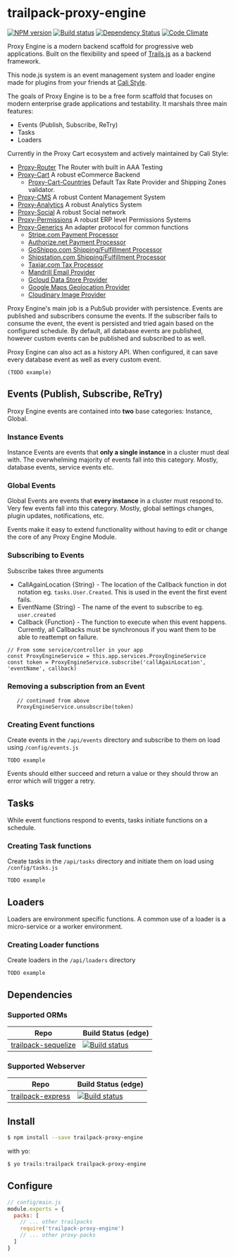 # trailpack-proxy-engine

[![NPM version][npm-image]][npm-url]
[![Build status][ci-image]][ci-url]
[![Dependency Status][daviddm-image]][daviddm-url]
[![Code Climate][codeclimate-image]][codeclimate-url]

Proxy Engine is a modern backend scaffold for progressive web applications. Built on the flexibility and speed of [Trails.js](http://trailsjs.io) as a backend framework.

This node.js system is an event management system and loader engine made for plugins from your friends at [Cali Style](https://cali-style.com).

The goals of Proxy Engine is to be a free form scaffold that focuses on modern enterprise grade applications and testability. It marshals three main features:
- Events (Publish, Subscribe, ReTry)
- Tasks
- Loaders

Currently in the Proxy Cart ecosystem and actively maintained by Cali Style:
- [Proxy-Router](https://github.com/calistyle/trailpack-proxy-router) The Router with built in AAA Testing
- [Proxy-Cart](https://github.com/calistyle/trailpack-proxy-cart) A robust eCommerce Backend
  * [Proxy-Cart-Countries](https://github.com/calistyle/trailpack-proxy-cart-countries) Default Tax Rate Provider and Shipping Zones validator.
- [Proxy-CMS](https://github.com/calistyle/trailpack-proxy-cms) A robust Content Management System
- [Proxy-Analytics](https://github.com/calistyle/trailpack-proxy-analytics) A robust Analytics System
- [Proxy-Social](https://github.com/calistyle/trailpack-proxy-social) A robust Social network
- [Proxy-Permissions](https://github.com/calistyle/trailpack-proxy-permissions) A robust ERP level Permissions Systems
- [Proxy-Generics](https://github.com/calistyle/trailpack-proxy-generics) An adapter protocol for common functions
  * [Stripe.com Payment Processor](https://github.com/CaliStyle/proxy-generics-stripe)
  * [Authorize.net Payment Processor](https://github.com/CaliStyle/proxy-generics-authorize.net)
  * [GoShippo.com Shipping/Fulfillment Processor](https://github.com/CaliStyle/proxy-generics-shippo)
  * [Shipstation.com Shipping/Fulfillment Processor](https://github.com/CaliStyle/proxy-generics-shipstation)
  * [Taxjar.com Tax Processor](https://github.com/CaliStyle/proxy-generics-taxjar)
  * [Mandrill Email Provider](https://github.com/CaliStyle/proxy-generics-mandrill)
  * [Gcloud Data Store Provider](https://github.com/CaliStyle/proxy-generics-gcloud)
  * [Google Maps Geolocation Provider](https://github.com/calistyle/proxy-generics-google-maps)
  * [Cloudinary Image Provider](https://github.com/calistyle/proxy-generics-cloudinary)

Proxy Engine's main job is a PubSub provider with persistence. Events are published and subscribers consume the events.  If the subscriber fails to consume the event, the event is persisted and tried again based on the configured schedule. By default, all database events are published, however custom events can be published and subscribed to as well.

Proxy Engine can also act as a history API. When configured, it can save every database event as well as every custom event. 

```
(TODO example)
```

## Events (Publish, Subscribe, ReTry)
Proxy Engine events are contained into __two__ base categories: Instance, Global.

### Instance Events
Instance Events are events that __only a single instance__ in a cluster must deal with. The overwhelming majority of events fall into this category. Mostly, database events, service events etc.

### Global Events
Global Events are events that __every instance__ in a cluster must respond to. Very few events fall into this category. Mostly, global settings changes, plugin updates, notifications, etc. 

Events make it easy to extend functionality without having to edit or change the core of any Proxy Engine Module.

### Subscribing to Events
Subscribe takes three arguments
* CallAgainLocation {String} - The location of the Callback function in dot notation eg. `tasks.User.Created`. This is used in the event the first event fails.
* EventName {String} - The name of the event to subscribe to eg. `user.created`
* Callback {Function} - The function to execute when this event happens. Currently, all Callbacks must be synchronous if you want them to be able to reattempt on failure.
```
// From some service/controller in your app
const ProxyEngineService = this.app.services.ProxyEngineService
const token = ProxyEngineService.subscribe('callAgainLocation', 'eventName', callback)
```

### Removing a subscription from an Event
```
   // continued from above
   ProxyEngineService.unsubscribe(token)
```

### Creating Event functions
Create events in the `/api/events` directory and subscribe to them on load using `/config/events.js`

```
TODO example
```

Events should either succeed and return a value or they should throw an error which will trigger a retry.

## Tasks
While event functions respond to events, tasks initiate functions on a schedule.

### Creating Task functions
Create tasks in the `/api/tasks` directory and initiate them on load using `/config/tasks.js`

```
TODO example
```

## Loaders
Loaders are environment specific functions. A common use of a loader is a micro-service or a worker environment.

### Creating Loader functions
Create loaders in the `/api/loaders` directory

```
TODO example
```

## Dependencies
### Supported ORMs
| Repo          |  Build Status (edge)                  |
|---------------|---------------------------------------|
| [trailpack-sequelize](https://github.com/trailsjs/trailpack-sequelize) | [![Build status][ci-sequelize-image]][ci-sequelize-url] |

### Supported Webserver
| Repo          |  Build Status (edge)                  |
|---------------|---------------------------------------|
| [trailpack-express](https://github.com/trailsjs/trailpack-express) | [![Build status][ci-express-image]][ci-express-url] |


## Install

```sh
$ npm install --save trailpack-proxy-engine
```

with yo:

```sh
$ yo trails:trailpack trailpack-proxy-engine
```

## Configure

```js
// config/main.js
module.exports = {
  packs: [
    // ... other trailpacks
    require('trailpack-proxy-engine')
    // ... other proxy-packs
  ]
}
```

[npm-image]: https://img.shields.io/npm/v/trailpack-proxy-engine.svg?style=flat-square
[npm-url]: https://npmjs.org/package/trailpack-proxy-engine
[ci-image]: https://img.shields.io/circleci/project/github/CaliStyle/trailpack-proxy-engine/nmaster.svg
[ci-url]: https://circleci.com/gh/CaliStyle/trailpack-proxy-engine/tree/master
[daviddm-image]: http://img.shields.io/david/calistyle/trailpack-proxy-engine.svg?style=flat-square
[daviddm-url]: https://david-dm.org/calistyle/trailpack-proxy-engine
[codeclimate-image]: https://img.shields.io/codeclimate/github/calistyle/trailpack-proxy-engine.svg?style=flat-square
[codeclimate-url]: https://codeclimate.com/github/calistyle/trailpack-proxy-engine

[ci-sequelize-image]: https://img.shields.io/travis/trailsjs/trailpack-sequelize/master.svg?style=flat-square
[ci-sequelize-url]: https://travis-ci.org/trailsjs/trailpack-sequelize

[ci-express-image]: https://img.shields.io/travis/trailsjs/trailpack-express/master.svg?style=flat-square
[ci-express-url]: https://travis-ci.org/trailsjs/trailpack-express
